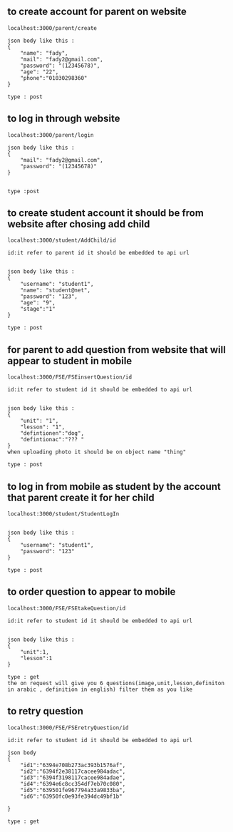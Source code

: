 ## to create account for parent on website

```
localhost:3000/parent/create

json body like this : 
{  
    "name": "fady",
    "mail": "fady2@gmail.com",
    "password": "(12345678)",
    "age": "22",
    "phone":"01030298360"  
}

type : post
```


## to log in through website 
```
localhost:3000/parent/login

json body like this :
{
    "mail": "fady2@gmail.com",
    "password": "(12345678)"
}


type :post 
```

## to create student account it should be from website after chosing add child 
```
localhost:3000/student/AddChild/id 

id:it refer to parent id it should be embedded to api url 


json body like this :
{    
    "username": "student1",
    "name": "student@net",
    "password": "123",
    "age": "9",
    "stage":"1"
}

type : post 
```

## for parent to add question from website that will appear to student in mobile 
```
localhost:3000/FSE/FSEinsertQuestion/id

id:it refer to student id it should be embedded to api url 


json body like this :
{    
    "unit": "1",
    "lesson": "1",
    "defintionen":"dog",
    "defintionac":"??? " 
}
when uploading photo it should be on object name "thing"

type : post
```



## to log in from mobile as student by the account that parent create it for her child 
```
localhost:3000/student/StudentLogIn


json body like this :
{
    "username": "student1",
    "password": "123"
}

type : post 
```

## to order question to appear to mobile 
```
localhost:3000/FSE/FSEtakeQuestion/id

id:it refer to student id it should be embedded to api url 


json body like this : 
{
    "unit":1,
    "lesson":1
}

type : get 
the on request will give you 6 questions(image,unit,lesson,definiton in arabic , definition in english) filter them as you like
```
## to retry question 
```
localhost:3000/FSE/FSEretryQuestion/id

id:it refer to student id it should be embedded to api url 

json body 
{
    "id1":"6394e708b273ac393b1576af",
    "id2":"6394f2e38117cacee984adac",
    "id3":"6394f3198117cacee984adae",
    "id4":"6394e6c8cc354df7eb70c080",
    "id5":"639501fe967794a33a9833ba",
    "id6":"63950fc0e93fe394dc49bf1b"

}

type : get
```
